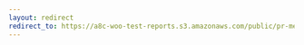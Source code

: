 ```yaml
---
layout: redirect
redirect_to: https://a8c-woo-test-reports.s3.amazonaws.com/public/pr-merge/41473/api/index.html
---
```

